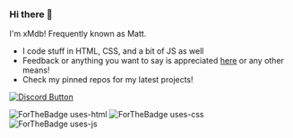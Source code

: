 ### Hi there 👋

I'm xMdb! Frequently known as Matt.

- I code stuff in HTML, CSS, and a bit of JS as well
- Feedback or anything you want to say is appreciated [here](https://github.com/xMdb/xMdb/issues) or any other means!
- Check my pinned repos for my latest projects!

[![Discord Button](https://img.shields.io/badge/Discord-xMdb%237897-orange?style=for-the-badge&logo=discord)](http://dsc.bio/xmdb)

![ForTheBadge uses-html](http://ForTheBadge.com/images/badges/uses-html.svg)
![ForTheBadge uses-css](http://ForTheBadge.com/images/badges/uses-css.svg)
![ForTheBadge uses-js](http://ForTheBadge.com/images/badges/uses-js.svg)
